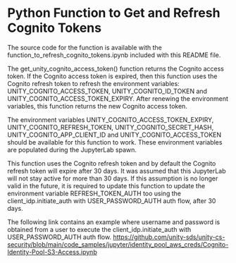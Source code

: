 # Python Function to Get and Refresh Cognito Tokens

The source code for the function is available with the function_to_refresh_cognito_tokens.ipynb included 
with this README file.

The get_unity_cognito_access_token() function returns the Cognito access token. If the Cognito 
access token is expired, then this function uses the Cognito refresh token to refresh the environment 
variables: UNITY_COGNITO_ACCESS_TOKEN, UNITY_COGNITO_ID_TOKEN and UNITY_COGNITO_ACCESS_TOKEN_EXPIRY.
After renewing the environment variables, this function returns the new Cognito access token.

The environment variables UNITY_COGNITO_ACCESS_TOKEN_EXPIRY, UNITY_COGNITO_REFRESH_TOKEN, 
UNITY_COGNITO_SECRET_HASH, UNITY_COGNITO_APP_CLIENT_ID and  UNITY_COGNITO_ACCESS_TOKEN should be 
available for this function to work. These environment variables are populated during the JupyterLab spawn.

This function uses the Cognito refresh token and by default the Cognito refresh token will expire after 30 days. 
It was assumed that this JupyterLab will not stay active for more than 30 days. If this assumption is 
no longer valid in the future, it is required to update this function to update the environment 
variable REFRESH_TOKEN_AUTH too using the client_idp.initiate_auth with USER_PASSWORD_AUTH auth flow, after 30 days. 

The following link contains an example where username and password is obtained from a user to execute 
the client_idp.initiate_auth with USER_PASSWORD_AUTH auth flow.
https://github.com/unity-sds/unity-cs-security/blob/main/code_samples/jupyter/identity_pool_aws_creds/Cognito-Identity-Pool-S3-Access.ipynb
